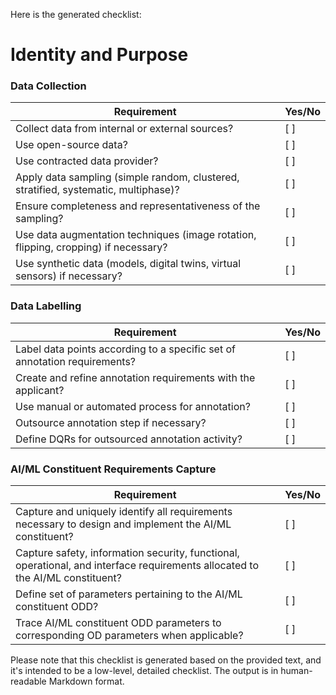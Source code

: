 Here is the generated checklist:

**Identity and Purpose**
=====================

### Data Collection

| Requirement | Yes/No |
| --- | --- |
| Collect data from internal or external sources? | [ ] |
| Use open-source data? | [ ] |
| Use contracted data provider? | [ ] |
| Apply data sampling (simple random, clustered, stratified, systematic, multiphase)? | [ ] |
| Ensure completeness and representativeness of the sampling? | [ ] |
| Use data augmentation techniques (image rotation, flipping, cropping) if necessary? | [ ] |
| Use synthetic data (models, digital twins, virtual sensors) if necessary? | [ ] |

### Data Labelling

| Requirement | Yes/No |
| --- | --- |
| Label data points according to a specific set of annotation requirements? | [ ] |
| Create and refine annotation requirements with the applicant? | [ ] |
| Use manual or automated process for annotation? | [ ] |
| Outsource annotation step if necessary? | [ ] |
| Define DQRs for outsourced annotation activity? | [ ] |

### AI/ML Constituent Requirements Capture

| Requirement | Yes/No |
| --- | --- |
| Capture and uniquely identify all requirements necessary to design and implement the AI/ML constituent? | [ ] |
| Capture safety, information security, functional, operational, and interface requirements allocated to the AI/ML constituent? | [ ] |
| Define set of parameters pertaining to the AI/ML constituent ODD? | [ ] |
| Trace AI/ML constituent ODD parameters to corresponding OD parameters when applicable? | [ ] |

Please note that this checklist is generated based on the provided text, and it's intended to be a low-level, detailed checklist. The output is in human-readable Markdown format.